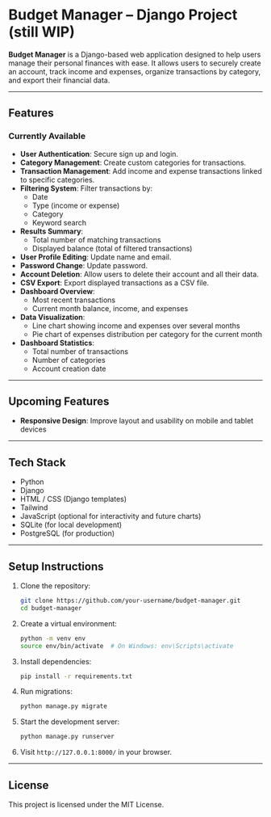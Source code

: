 # Budget Manager – Django Project (still WIP)

**Budget Manager** is a Django-based web application designed to help users manage their personal finances with ease. It allows users to securely create an account, track income and expenses, organize transactions by category, and export their financial data.

---

## Features

### Currently Available

- **User Authentication**: Secure sign up and login.
- **Category Management**: Create custom categories for transactions.
- **Transaction Management**: Add income and expense transactions linked to specific categories.
- **Filtering System**: Filter transactions by:
  - Date
  - Type (income or expense)
  - Category
  - Keyword search
- **Results Summary**:
  - Total number of matching transactions
  - Displayed balance (total of filtered transactions)
- **User Profile Editing**: Update name and email.
- **Password Change**: Update password.
- **Account Deletion**: Allow users to delete their account and all their data.
- **CSV Export**: Export displayed transactions as a CSV file.
- **Dashboard Overview**:
  - Most recent transactions
  - Current month balance, income, and expenses
- **Data Visualization**:
  - Line chart showing income and expenses over several months
  - Pie chart of expenses distribution per category for the current month
- **Dashboard Statistics**:
  - Total number of transactions
  - Number of categories
  - Account creation date

---

## Upcoming Features

- **Responsive Design**: Improve layout and usability on mobile and tablet devices

---

## Tech Stack

- Python
- Django
- HTML / CSS (Django templates)
- Tailwind
- JavaScript (optional for interactivity and future charts)
- SQLite (for local development)
- PostgreSQL (for production)

---

## Setup Instructions

1. Clone the repository:
   ```bash
   git clone https://github.com/your-username/budget-manager.git
   cd budget-manager
   ```

2. Create a virtual environment:
   ```bash
   python -m venv env
   source env/bin/activate  # On Windows: env\Scripts\activate
   ```

3. Install dependencies:
   ```bash
   pip install -r requirements.txt
   ```

4. Run migrations:
   ```bash
   python manage.py migrate
   ```

5. Start the development server:
   ```bash
   python manage.py runserver
   ```

6. Visit `http://127.0.0.1:8000/` in your browser.

---

## License

This project is licensed under the MIT License.
